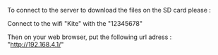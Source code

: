 To connect to the server to download the files on the SD card please :

Connect to the wifi "Kite" with the "12345678"

Then on your web browser, put the following url adress : "http://192.168.4.1/"
